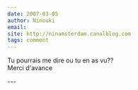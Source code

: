 ```yaml
---
date: 2007-03-05
author: Ninouki
email: 
site: http://ninamsterdam.canalblog.com
tags: comment
---
```


<p>Tu pourrais me dire ou tu en as vu??<br />
Merci d'avance<br />
</p>
---